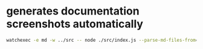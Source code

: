 # generates documentation screenshots automatically

```sh
watchexec -e md -w ../src -- node ./src/index.js --parse-md-files-from="../src/main/paradox" --debug --screenshot-path="../src/main/paradox/imgs
```